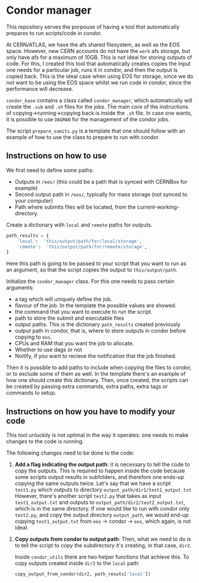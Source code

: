 # Condor manager

This repository serves the porpouse of having a tool that automatically prepares to run scripts/code in condor.

At CERN/ATLAS, we have the afs shared filesystem, as well as the EOS space. However, new CERN accounts do not have the `work` afs storage, but only have afs for a maximum of 10GB.
This is not ideal for storing outputs of code. For this, I created this tool that automatically creates copies the input one needs for a particular job, runs it in condor, and then
the output is copied back. This is the ideal case when using EOS for storage, since we do not want to be using the EOS space whilst we run code in condor, since the performance
will decrease.

`condor_base` contains a class called `condor_manager`, which automatically will create the `.sub` and `.sh` files for the jobs.
The main core of the instructions of copying->running->copying back is inside the `.sh` file.
In case one wants, it is possible to use `DAGMAN` for the management of the condor jobs.

The script `prepare_sumits.py` is a template that one should follow with an example of how to use the class to prepare to run with condor.

## Instructions on how to use

We first need to define some paths:

- Outputs in `/eos/` (this could be a path that is synced with CERNBox for example)
- Second output path in `/eos/`, typically for mass storage (not synced to your computer)
- Path where submits files will be located, from the current-working-directory.

Create a dictionary with `local` and `remote` paths for outputs.

```python
path_results = {
    'local':  'this/output/path/for/local/storage',
    'remote':  'this/output/path/for/remote/storage',
}

```

Here this path is going to be passed to your script that you want to run as an argument, so that the script copies the output to `this/output/path`.

Initialize the `condor_manager` class. For this one needs to pass certain arguments:

- a tag which will uniquely define the job.
- flavour of the job. In the template the possible values are showed.
- the command that you want to execute to run the script.
- path to store the submit and executable files
- output paths. This is the dictionary `path_results` created previously
- output path in condor, that is, where to store outputs in condor before copying to `eos`.
- CPUs and RAM that you want the job to allocate.
- Whether to use dags or not
- Noitify, if you want to recieve the notification that the job finished.

Then it is possible to add paths to include when copying the files to condor, or to exclude some of them as well. In the template there's an example of how one should create this
dictionary. Then, once created, the scripts can be created by passing extra commands, extra paths, extra tags or commands to setup.

## Instructions on how you have to modify your code

This tool unluckily is not optimal in the way it operates: one needs to make changes to the code is running.

The following changes need to be done to the code:

1. **Add a flag indicating the output path**: it is necessary to tell the code to copy the outputs. This is required to happen inside the code because some scripts output results in subfolders, and therefore one ends-up copying the same outputs twice.
    Let's say that we have a script `test1.py` which outputs to directory `output_path/dir1/test1_output.txt`
    However, there's another script `test2.py` that takes as input `test1_output.txt` and outputs to `output_path/dir2/test2_output.txt`, which is in the same directory.
    If one would like to run with condor only `test2.py`, and copy the output directory `output_path`, we would end-up copying `test1_output.txt` from `eos` -> condor -> `eos`, which again, is not ideal.
2. **Copy outputs from condor to output path**: Then, what we need to do is to tell the script to copy the subdirectory it's creating, in that case, `dir2`.

    Inside `condor_utils` there are two helper functions that achieve this. To copy outputs created inside `dir2` to the `local` path:

    ```python
    copy_output_from_condor(dir2, path_resuts['local'])
    ```
